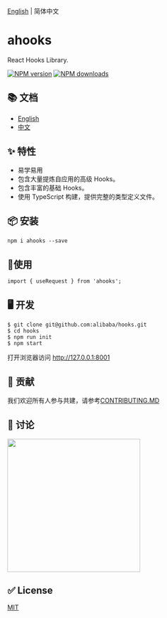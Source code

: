 [English](https://github.com/alibaba/hooks/blob/master/README.md) | 简体中文

# ahooks

React Hooks Library.

[![NPM version][image-1]][1] [![NPM downloads][image-2]][2]

## 📚 文档

* [English](https://ahooks.js.org/)
* [中文](https://ahooks.js.org/zh-CN/)

## ✨ 特性

* 易学易用
* 包含大量提炼自应用的高级 Hooks。
* 包含丰富的基础 Hooks。
* 使用 TypeScript 构建，提供完整的类型定义文件。

## 📦 安装

```
npm i ahooks --save
```

## 🔨使用

```
import { useRequest } from 'ahooks';
```

## 🖥 开发

```
$ git clone git@github.com:alibaba/hooks.git
$ cd hooks
$ npm run init
$ npm start
```
打开浏览器访问 http://127.0.0.1:8001

## 🤝 贡献

我们欢迎所有人参与共建，请参考[CONTRIBUTING.MD](https://github.com/alibaba/hooks/blob/master/CONTRIBUTING.MD)

## 👥 讨论

<img src="https://raw.githubusercontent.com/umijs/hooks/master/dingtalk.jpg" width="300" />

## ✅ License

[MIT](https://github.com/alibaba/hooks/blob/master/LICENSE)

[1]:	https://www.npmjs.com/package/ahooks
[2]:	https://npmjs.org/package/ahooks

[image-1]:	https://img.shields.io/npm/v/ahooks.svg?style=flat
[image-2]:	https://img.shields.io/npm/dm/ahooks.svg?style=flat
